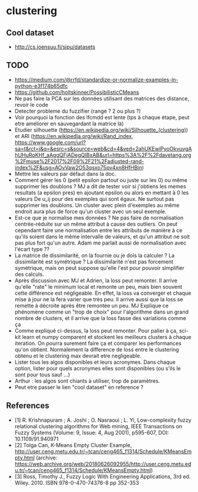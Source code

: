 # clustering
## Cool dataset
* http://cs.joensuu.fi/sipu/datasets


## TODO
* https://medium.com/@rrfd/standardize-or-normalize-examples-in-python-e3f174b65dfc
* https://github.com/holtskinner/PossibilisticCMeans
* Ne pas faire la PCA sur les données utilisant des matrices des distance, revoir le code
* Detecter probleme du fuzzifier (range ? 2 ou plus ?)
* Voir pourquoi la fonction des lfcmdd est lente (tps à chaque étape, peut etre améliorer en sauvegardant la matrice là)
* Etudier silhouette (https://en.wikipedia.org/wiki/Silhouette_(clustering)) et ARI (https://en.wikipedia.org/wiki/Rand_index, https://www.google.com/url?sa=t&rct=j&q=&esrc=s&source=web&cd=4&ved=2ahUKEwiPyoOkvuvgAhUHuRoKHf_aAggQFjADegQIBxAB&url=https%3A%2F%2Fdavetang.org%2Fmuse%2F2017%2F09%2F21%2Fadjusted-rand-index%2F&usg=AOvVaw2O53qsxo75pv4xn8HfHBin)
* Mettre les valeurs par défaut dans la doc.
* Comment gérer les 0 (petit epsilon partout ou juste sur les 0) ou même supprimer les doublons ? MJ a dit de tester voir si j'obtiens les memes resultats (a epsilon pres) en ajoutant epsilon ou alors en mettant à 0 les valeurs De u_ij pour des exemples qui sont égaux. Ne surtout pas supprimer les doublons. Un cluster avec plein d'exemples au même endroit aura plus de force qu'un cluster avec un seul exemple.
* Est-ce que je normalise mes données ? Ne pas faire de normalisation centrée-réduite sur un même attribut à cause des outliers. On peut cependant faire une normalisation entre les attributs de manière à ce qu'ils soient dans le même intervalle de valeurs, et qu'un attribut ne soit pas plus fort qu'un autre. Adam me parlait aussi de normalisation avec l'écart type ??
* La matrice de dissimilarité, on la fournie ou je dois la calculer ? La dissimilarité est symétrique ? La dissimilarité n'est pas forcement symétrique, mais on peut suppose qu'elle l'est pour pouvoir simplifier des calculs.
* Après discussion avec MJ et Adrien, la loss peut remonter. Il arrive qu'elle "rate" le minimum local et remonte un peu, mais bien souvent cette différence est négligeable. En effet, la loss va converger et chaque mise à jour ne la fera varier que très peu. Il arrive aussi que la loss se remette à décroite après être remontée un peu. MJ Explique ce phénomène comme un "trop de choix" pour l'algorithme dans un grand nombre de clusters, et il arrive que la loss fasse des variations comme ça
* Comme expliqué ci-dessus, la loss peut remonter. Pour palier à ça, sci-kit learn et numpy comparent et stockent les meilleurs clusters à chaque iteration. On pourra surement faire ça et comparer les performances qu'on obtient. Normalement la difference de loss entre le clustering obtenu et le clustering max devrait etre negligeable.
* Lister tous les algos disponibles et leurs acronymes. Dans chaque option, lister pour quels acronymes elles sont disponibles (ou s'ils le sont pour tous sauf ...)
* Arthur : les algos sont chiants à utiliser, trop de paramètres.
* Peut etre passer le lien "cool dataset" en reference ?


## References
* [1] R. Krishnapuram ; A. Joshi ; O. Nasraoui ; L. Yi, Low-complexity fuzzy relational clustering algorithms for Web mining,  IEEE Transactions on Fuzzy Systems (Volume: 9, Issue: 4, Aug 2001), p595-607, DOI: 10.1109/91.940971
* [2] Tolga Can, K-Means Empty Cluster Example, http://user.ceng.metu.edu.tr/~tcan/ceng465_f1314/Schedule/KMeansEmpty.html (archive: https://web.archive.org/web/20180626092955/http://user.ceng.metu.edu.tr/~tcan/ceng465_f1314/Schedule/KMeansEmpty.html)
* [3] Ross, Timothy J., Fuzzy Logic With Engineering Applications, 3rd ed. Wiley. 2010. ISBN 978-0-470-74376-8 pp 352-353

